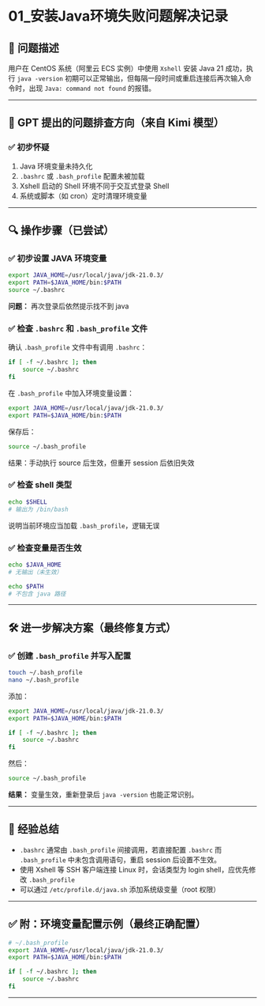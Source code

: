 # 01_安装Java环境失败问题解决记录

## 🧩 问题描述
用户在 CentOS 系统（阿里云 ECS 实例）中使用 `Xshell` 安装 Java 21 成功，执行 `java -version` 初期可以正常输出，但每隔一段时间或重启连接后再次输入命令时，出现 `Java: command not found` 的报错。

---

## 🧪 GPT 提出的问题排查方向（来自 Kimi 模型）

### ✅ 初步怀疑
1. Java 环境变量未持久化
2. `.bashrc` 或 `.bash_profile` 配置未被加载
3. Xshell 启动的 Shell 环境不同于交互式登录 Shell
4. 系统或脚本（如 cron）定时清理环境变量

---

## 🔍 操作步骤（已尝试）

### ✅ 初步设置 JAVA 环境变量
```bash
export JAVA_HOME=/usr/local/java/jdk-21.0.3/
export PATH=$JAVA_HOME/bin:$PATH
source ~/.bashrc
```
**问题：** 再次登录后依然提示找不到 java

### ✅ 检查 `.bashrc` 和 `.bash_profile` 文件
确认 `.bash_profile` 文件中有调用 `.bashrc`：
```bash
if [ -f ~/.bashrc ]; then
    source ~/.bashrc
fi
```
在 `.bash_profile` 中加入环境变量设置：
```bash
export JAVA_HOME=/usr/local/java/jdk-21.0.3/
export PATH=$JAVA_HOME/bin:$PATH
```
保存后：
```bash
source ~/.bash_profile
```
结果：手动执行 source 后生效，但重开 session 后依旧失效

### ✅ 检查 shell 类型
```bash
echo $SHELL
# 输出为 /bin/bash
```
说明当前环境应当加载 `.bash_profile`，逻辑无误

### ✅ 检查变量是否生效
```bash
echo $JAVA_HOME
# 无输出（未生效）

echo $PATH
# 不包含 java 路径
```

---

## 🛠️ 进一步解决方案（最终修复方式）

### ✅ 创建 `.bash_profile` 并写入配置
```bash
touch ~/.bash_profile
nano ~/.bash_profile
```
添加：
```bash
export JAVA_HOME=/usr/local/java/jdk-21.0.3/
export PATH=$JAVA_HOME/bin:$PATH

if [ -f ~/.bashrc ]; then
    source ~/.bashrc
fi
```
然后：
```bash
source ~/.bash_profile
```
**结果：** 变量生效，重新登录后 `java -version` 也能正常识别。

---

## 🧾 经验总结
- `.bashrc` 通常由 `.bash_profile` 间接调用，若直接配置 `.bashrc` 而 `.bash_profile` 中未包含调用语句，重启 session 后设置不生效。
- 使用 Xshell 等 SSH 客户端连接 Linux 时，会话类型为 login shell，应优先修改 `.bash_profile`
- 可以通过 `/etc/profile.d/java.sh` 添加系统级变量（root 权限）


---

## ✅ 附：环境变量配置示例（最终正确配置）
```bash
# ~/.bash_profile
export JAVA_HOME=/usr/local/java/jdk-21.0.3/
export PATH=$JAVA_HOME/bin:$PATH

if [ -f ~/.bashrc ]; then
    source ~/.bashrc
fi
```

---



